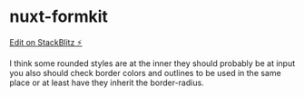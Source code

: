 # nuxt-formkit

[Edit on StackBlitz ⚡️](https://stackblitz.com/edit/nuxt-starter-mynjej)

I think some rounded styles are at the inner they should probably be at input you also should check border colors and outlines to be used in the same place or at least have they inherit the border-radius.
